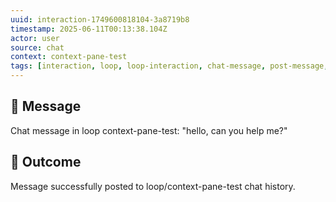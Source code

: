```yaml
---
uuid: interaction-1749600818104-3a8719b8
timestamp: 2025-06-11T00:13:38.104Z
actor: user
source: chat
context: context-pane-test
tags: [interaction, loop, loop-interaction, chat-message, post-message, user-action]
---
```


## 💬 Message

Chat message in loop context-pane-test: "hello, can you help me?"

## 🔄 Outcome

Message successfully posted to loop/context-pane-test chat history.
